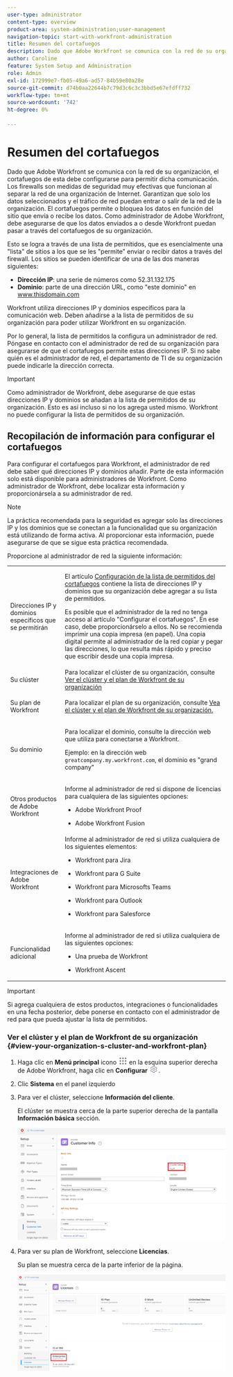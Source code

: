 ```yaml
---
user-type: administrator
content-type: overview
product-area: system-administration;user-management
navigation-topic: start-with-workfront-administration
title: Resumen del cortafuegos
description: Dado que Adobe Workfront se comunica con la red de su organización, el cortafuegos de esta debe configurarse para permitir dicha comunicación. Los firewalls son medidas de seguridad muy efectivas que funcionan al separar la red de una organización de Internet. Garantizan que solo los datos seleccionados y el tráfico de red puedan entrar o salir de la red de la organización. El cortafuegos permite o bloquea los datos en función del sitio que envía o recibe los datos. Como administrador de Adobe Workfront, debe asegurarse de que los datos enviados a o desde Workfront puedan pasar a través del cortafuegos de su organización.
author: Caroline
feature: System Setup and Administration
role: Admin
exl-id: 172999e7-fb05-49a6-ad57-84b59e80a28e
source-git-commit: d74b0aa22644b7c79d3c6c3c3bbd5e67efdff732
workflow-type: tm+mt
source-wordcount: '742'
ht-degree: 0%

---
```


# Resumen del cortafuegos

Dado que Adobe Workfront se comunica con la red de su organización, el cortafuegos de esta debe configurarse para permitir dicha comunicación. Los firewalls son medidas de seguridad muy efectivas que funcionan al separar la red de una organización de Internet. Garantizan que solo los datos seleccionados y el tráfico de red puedan entrar o salir de la red de la organización. El cortafuegos permite o bloquea los datos en función del sitio que envía o recibe los datos. Como administrador de Adobe Workfront, debe asegurarse de que los datos enviados a o desde Workfront puedan pasar a través del cortafuegos de su organización.

Esto se logra a través de una lista de permitidos, que es esencialmente una &quot;lista&quot; de sitios a los que se les &quot;permite&quot; enviar o recibir datos a través del firewall. Los sitios se pueden identificar de una de las dos maneras siguientes:

* **Dirección IP**: una serie de números como 52.31.132.175
* **Dominio**: parte de una dirección URL, como &quot;este dominio&quot; en www.thisdomain.com

Workfront utiliza direcciones IP y dominios específicos para la comunicación web. Deben añadirse a la lista de permitidos de su organización para poder utilizar Workfront en su organización.

Por lo general, la lista de permitidos la configura un administrador de red. Póngase en contacto con el administrador de red de su organización para asegurarse de que el cortafuegos permite estas direcciones IP. Si no sabe quién es el administrador de red, el departamento de TI de su organización puede indicarle la dirección correcta.

>[!IMPORTANT]
>
>Como administrador de Workfront, debe asegurarse de que estas direcciones IP y dominios se añadan a la lista de permitidos de su organización. Esto es así incluso si no los agrega usted mismo. Workfront no puede configurar la lista de permitidos de su organización.

## Recopilación de información para configurar el cortafuegos

Para configurar el cortafuegos para Workfront, el administrador de red debe saber qué direcciones IP y dominios añadir. Parte de esta información solo está disponible para administradores de Workfront. Como administrador de Workfront, debe localizar esta información y proporcionársela a su administrador de red.

>[!NOTE]
>
>La práctica recomendada para la seguridad es agregar solo las direcciones IP y los dominios que se conectan a la funcionalidad que su organización está utilizando de forma activa. Al proporcionar esta información, puede asegurarse de que se sigue esta práctica recomendada.

Proporcione al administrador de red la siguiente información:

<table style="table-layout:auto"> 
 <col> 
 <col> 
 <tbody> 
  <tr> 
   <td role="rowheader">Direcciones IP y dominios específicos que se permitirán</td> 
   <td> <p>El artículo <a href="../../administration-and-setup/get-started-wf-administration/configure-your-firewall.md" class="MCXref xref">Configuración de la lista de permitidos del cortafuegos</a> contiene la lista de direcciones IP y dominios que su organización debe agregar a su lista de permitidos. </p> <p>Es posible que el administrador de la red no tenga acceso al artículo "Configurar el cortafuegos". En ese caso, debe proporcionárselo a ellos. No se recomienda imprimir una copia impresa (en papel). Una copia digital permite al administrador de la red copiar y pegar las direcciones, lo que resulta más rápido y preciso que escribir desde una copia impresa.</p> </td> 
  </tr> 
  <tr> 
   <td role="rowheader">Su clúster</td> 
   <td>Para localizar el clúster de su organización, consulte <a href="#view-your-organization-s-cluster-and-workfront-plan" class="MCXref xref">Ver el clúster y el plan de Workfront de su organización</a></td> 
  </tr> 
  <tr> 
   <td role="rowheader">Su plan de Workfront</td> 
   <td> <p>Para localizar el plan de su organización, consulte <a href="#view-your-organization-s-cluster-and-workfront-plan" class="MCXref xref">Vea el clúster y el plan de Workfront de su organización.</a></p> </td> 
  </tr> 
  <tr> 
   <td role="rowheader">Su dominio</td> 
   <td> <p>Para localizar el dominio, consulte la dirección web que utiliza para conectarse a Workfront.</p> <p>Ejemplo: en la dirección web <code>greatcompany.my.workfront.com</code>, el dominio es "grand company"</p> </td> 
  </tr> 
  <tr> 
   <td role="rowheader">Otros productos de Adobe Workfront</td> 
   <td> <p>Informe al administrador de red si dispone de licencias para cualquiera de las siguientes opciones:</p> 
    <ul> 
     <li> <p>Adobe Workfront Proof</p> </li> 
     <li> <p>Adobe Workfront Fusion </p> </li> 
    </ul> </td> 
  </tr> 
  <tr> 
   <td role="rowheader">Integraciones de Adobe Workfront</td> 
   <td>Informe al administrador de red si utiliza cualquiera de los siguientes elementos:
    <ul>
     <li><p><p>Workfront para Jira</p></p></li>
     <li><p>Workfront para G Suite</p></li>
     <li><p>Workfront para Microsofts Teams</p></li>
     <li><p>Workfront para Outlook</p></li>
     <li><p>Workfront para Salesforce</p></li>
    </ul></td> 
  </tr> 
  <tr> 
   <td role="rowheader">Funcionalidad adicional</td> 
   <td> <p>Informe al administrador de red si utiliza cualquiera de las siguientes opciones:</p> 
    <ul> 
     <li> <p>Una prueba de Workfront</p> </li> 
     <li> <p>Workfront Ascent</p> </li> 
    </ul> </td> 
  </tr> 
 </tbody> 
</table>

>[!IMPORTANT]
>
>Si agrega cualquiera de estos productos, integraciones o funcionalidades en una fecha posterior, debe ponerse en contacto con el administrador de red para que pueda ajustar la lista de permitidos.

### Ver el clúster y el plan de Workfront de su organización {#view-your-organization-s-cluster-and-workfront-plan}

1. Haga clic en **Menú principal** icono ![](assets/main-menu-icon.png) en la esquina superior derecha de Adobe Workfront, haga clic en **Configurar** ![](assets/gear-icon-settings.png).

1. Clic **Sistema** en el panel izquierdo
1. Para ver el clúster, seleccione **Información del cliente**.

   El clúster se muestra cerca de la parte superior derecha de la pantalla **Información básica** sección.

   ![](assets/locate-cluster.png)

1. Para ver su plan de Workfront, seleccione **Licencias**.

   Su plan se muestra cerca de la parte inferior de la página.

   ![](assets/locate-plan.png)
